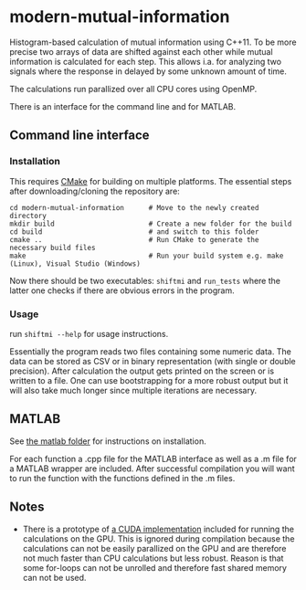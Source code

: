 # modern-mutual-information
Histogram-based calculation of mutual information using C++11.
To be more precise two arrays of data are shifted against each other while mutual information is calculated for each step.
This allows i.a. for analyzing two signals where the response in delayed by some unknown amount of time.

The calculations run parallized over all CPU cores using OpenMP.

There is an interface for the command line and for MATLAB.

## Command line interface

### Installation
This requires [CMake](https://cmake.org/) for building on multiple platforms. 
The essential steps after downloading/cloning the repository are:
```
cd modern-mutual-information      # Move to the newly created directory
mkdir build                       # Create a new folder for the build
cd build                          # and switch to this folder
cmake ..                          # Run CMake to generate the necessary build files
make                              # Run your build system e.g. make (Linux), Visual Studio (Windows)
```

Now there should be two executables: `shiftmi` and `run_tests` where the latter one
checks if there are obvious errors in the program.

### Usage
run `shiftmi --help` for usage instructions.

Essentially the program reads two files containing some numeric data. The data can be stored as CSV or in binary representation
(with single or double precision). After calculation the output gets printed on the screen or is written to a file.
One can use bootstrapping for a more robust output but it will also take much longer since multiple iterations are necessary.

## MATLAB
See [the matlab folder](matlab) for instructions on installation.

For each function a .cpp file for the MATLAB interface as well as a .m file for a MATLAB wrapper are included.
After successful compilation you will want to run the function with the functions defined in the .m files.

## Notes
* There is a prototype of [a CUDA implementation](src/CudaMI.cu) included for running the calculations on the GPU.
This is ignored during compilation because the calculations can not be easily parallized on the GPU and are therefore
not much faster than CPU calculations but less robust. Reason is that some for-loops can not be unrolled and therefore
fast shared memory can not be used.
